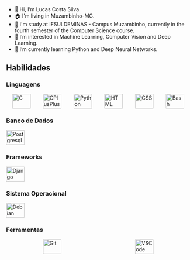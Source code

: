 <!--
[![Typing SVG](https://readme-typing-svg.demolab.com?font=JetBrains+Mono&weight=500&size=25&pause=1000&color=6AB3FF&center=true&vCenter=true&width=900&height=32&lines=Hi+there!+This+my+profile!;My+name+is+Lucas+Costa%2C+and+I'm+from+Brazil.;I'm+a+Bachelor's+student+in+Computer+Science.;I+am+a+beginner+and+I+seek+to+learn+and+improve+my+skills.;I'm+a+programming+enthusiast+always+looking+to+learn+more.)](https://git.io/typing-svg)
-->
##

- 👋 Hi, I’m Lucas Costa Silva.
- 🏠 I'm living in Muzambinho-MG.
- 🏫 I'm study at IFSULDEMINAS - Campus Muzambinho, currently in the fourth semester of the Computer Science course.
- 👀 I’m interested in Machine Learning, Computer Vision and Deep Learning.
- 🌱 I’m currently learning Python and Deep Neural Networks.
<!--
##
<div align="center">
  <a href="https://github.com/lucas-0331">
  <img height="180em" src="https://github-readme-stats.vercel.app/api?username=lucas-0331&show_icons=true&theme=highcontrast&include_all_commits=true&count_private=true"/>
  <img height="180em" src="https://github-readme-stats.vercel.app/api/top-langs/?username=lucas-0331&layout=compact&langs_count=7&theme=highcontrast"/>
</div>
-->

##
  <!-- Título das Habilidades -->
  ## Habilidades
  
  ### Linguagens
  <div style="display: flex; justify-content: space-around; flex-wrap: wrap;">
    <img alt="C" height="40" width="50" src="https://cdn.jsdelivr.net/gh/devicons/devicon/icons/c/c-original.svg" />
    <img alt="CPlusPlus" height="40" width="50" src="https://cdn.jsdelivr.net/gh/devicons/devicon/icons/cplusplus/cplusplus-original.svg" />
    <img alt="Python" height="40" width="50" src="https://cdn.jsdelivr.net/gh/devicons/devicon/icons/python/python-original.svg" />
    <img alt="HTML" height="40" width="50" src="https://cdn.jsdelivr.net/gh/devicons/devicon/icons/html5/html5-original.svg" />
    <img alt="CSS" height="40" width="50" src="https://cdn.jsdelivr.net/gh/devicons/devicon/icons/css3/css3-original.svg" />
    <img alt="Bash" height="40" width="50" src="https://cdn.jsdelivr.net/gh/devicons/devicon/icons/bash/bash-original.svg" />
  </div>
  
  ### Banco de Dados
  <img alt="Postgresql" height="40" width="50" src="https://cdn.jsdelivr.net/gh/devicons/devicon/icons/postgresql/postgresql-original.svg" />
  
  ### Frameworks
  <img alt="Django" height="40" width="50" src="https://cdn.jsdelivr.net/gh/devicons/devicon/icons/django/django-plain.svg" />
  
  ### Sistema Operacional
  <img alt="Debian" height="40" width="50" src="https://cdn.jsdelivr.net/gh/devicons/devicon/icons/debian/debian-original.svg" />
  
  ### Ferramentas
  <div style="display: flex; justify-content: space-around; flex-wrap: wrap;">
    <img alt="Git" height="40" width="50" src="https://cdn.jsdelivr.net/gh/devicons/devicon/icons/git/git-original.svg" />
    <img alt="VSCode" height="40" width="50" src="https://cdn.jsdelivr.net/gh/devicons/devicon/icons/vscode/vscode-original.svg" />
  </div>
  
  <!-- Estatísticas do GitHub -->
  <!--
  ## Estatísticas do GitHub

  <div align="center">
    <img height="180em" src="https://github-readme-stats.vercel.app/api?username=lucas-0331&show_icons=true&theme=highcontrast&include_all_commits=true&count_private=true"/>
    <img height="180em" src="https://github-readme-stats.vercel.app/api/top-langs/?username=lucas-0331&layout=compact&langs_count=7&theme=highcontrast"/>
  </div>
-->
